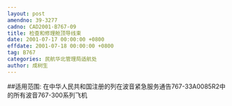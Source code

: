 ```yaml
---
layout: post
amendno: 39-3277
cadno: CAD2001-B767-09
title: 检查和修理舱顶导线束
date: 2001-07-17 00:00:00 +0800
effdate: 2001-07-18 00:00:00 +0800
tag: B767
categories: 民航华北管理局适航处
author: 成树生
---
```


##适用范围:
在中华人民共和国注册的列在波音紧急服务通告767-33A0085R2中的所有波音767-300系列飞机

